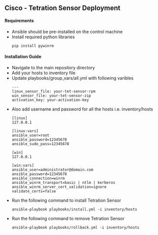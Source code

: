 ## Cisco - Tetration Sensor Deployment
#### Requirements

* Ansible should be pre-installed on the control machine
* Install required python libraries
	```
	pip install pywinrm
	```
#### Installation Guide

* Navigate to the main repository directory
* Add your hosts to inventory file
* Update playbooks/group_vars/all.yml with following varibles
    ```
    ---
    linux_sensor_file: your-tet-sensor-rpm
    win_sensor_file: your-tet-sensor-zip
    activation_key: your-activation-key
    ```
* Also add username and password for all the hosts i.e. inventory/hosts
	```
	[linux]
	127.0.0.1

	[linux:vars]
	ansible_user=root
	ansible_password=12345678
	ansible_sudo_pass=12345678

	[win]
	127.0.0.1

	[win:vars]
	ansible_user=administrator@domain.com
	ansible_password=12345678
	ansible_connection=winrm
	ansible_winrm_transport=basic | ntlm | kerberos
	ansible_winrm_server_cert_validation=ignore
	validate_certs=false
	```
* Run the following command to install Tetration Sensor
	```
	ansible-playbook playbooks/install.yml -i inventory/hosts
	```
* Run the following command to remove Tetration Sensor
	```
	ansible-playbook playbooks/rollback.yml -i inventory/hosts
	```
